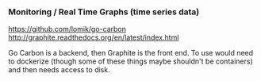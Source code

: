 


### Monitoring / Real Time Graphs (time series data)
https://github.com/lomik/go-carbon
http://graphite.readthedocs.org/en/latest/index.html

Go Carbon is a backend, then Graphite is the front end.
To use would need to dockerize (though some of these things maybe shouldn't be containers) and then needs access to disk.
